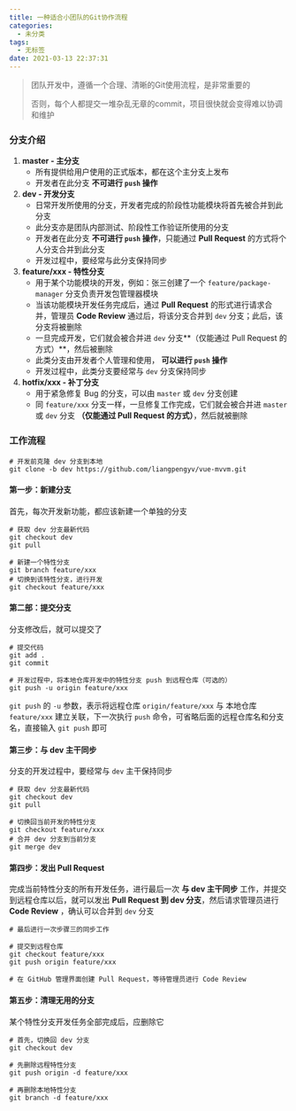 ```yaml
---
title: 一种适合小团队的Git协作流程
categories:
  - 未分类
tags:
  - 无标签
date: 2021-03-13 22:37:31
---
```


<script setup lang="ts">
import PostHeader from '../../_components/PostHeader.vue'
</script>

<PostHeader :postId='2600222034' />

> 团队开发中，遵循一个合理、清晰的Git使用流程，是非常重要的
>
> 否则，每个人都提交一堆杂乱无章的commit，项目很快就会变得难以协调和维护

### 分支介绍

1. **master - 主分支**
   * 所有提供给用户使用的正式版本，都在这个主分支上发布
   * 开发者在此分支 **不可进行 `push` 操作**
2. **dev - 开发分支**
   * 日常开发所使用的分支，开发者完成的阶段性功能模块将首先被合并到此分支
   * 此分支亦是团队内部测试、阶段性工作验证所使用的分支
   * 开发者在此分支 **不可进行 `push` 操作**，只能通过 **Pull Request** 的方式将个人分支合并到此分支
   * 开发过程中，要经常与此分支保持同步
3. **feature/xxx - 特性分支**
   * 用于某个功能模块的开发，例如：张三创建了一个 `feature/package-manager` 分支负责开发包管理器模块
   * 当该功能模块开发任务完成后，通过 **Pull Request** 的形式进行请求合并，管理员 **Code Review** 通过后，将该分支合并到 `dev` 分支；此后，该分支将被删除
   * 一旦完成开发，它们就会被合并进 `dev` 分支**（仅能通过 Pull Request 的方式）**，然后被删除
   * 此类分支由开发者个人管理和使用， **可以进行 `push` 操作**
   * 开发过程中，此类分支要经常与 `dev` 分支保持同步
4. **hotfix/xxx - 补丁分支**
   * 用于紧急修复 Bug 的分支，可以由 `master` 或 `dev` 分支创建
   * 同 `feature/xxx` 分支一样，一旦修复工作完成，它们就会被合并进 `master` 或 `dev` 分支 **（仅能通过 Pull Request 的方式）**，然后就被删除

### 工作流程

```shell
# 开发前克隆 dev 分支到本地
git clone -b dev https://github.com/liangpengyv/vue-mvvm.git
```

#### 第一步：新建分支

首先，每次开发新功能，都应该新建一个单独的分支

```shell
# 获取 dev 分支最新代码
git checkout dev
git pull

# 新建一个特性分支
git branch feature/xxx
# 切换到该特性分支，进行开发
git checkout feature/xxx
```

#### 第二部：提交分支

分支修改后，就可以提交了

```shell
# 提交代码
git add .
git commit

# 开发过程中，将本地仓库开发中的特性分支 push 到远程仓库（可选的）
git push -u origin feature/xxx
```

`git push` 的 `-u` 参数，表示将远程仓库 `origin/feature/xxx` 与 本地仓库 `feature/xxx` 建立关联，下一次执行 `push` 命令，可省略后面的远程仓库名和分支名，直接输入 `git push` 即可

#### 第三步：与 dev 主干同步

分支的开发过程中，要经常与 `dev` 主干保持同步

```shell
# 获取 dev 分支最新代码
git checkout dev
git pull

# 切换回当前开发的特性分支
git checkout feature/xxx
# 合并 dev 分支到当前分支
git merge dev
```

#### 第四步：发出 Pull Request

完成当前特性分支的所有开发任务，进行最后一次 **与 dev 主干同步** 工作，并提交到远程仓库以后，就可以发出 **Pull Request 到 dev 分支**，然后请求管理员进行 **Code Review** ，确认可以合并到 `dev` 分支

```shell
# 最后进行一次步骤三的同步工作

# 提交到远程仓库
git checkout feature/xxx
git push origin feature/xxx

# 在 GitHub 管理界面创建 Pull Request，等待管理员进行 Code Review
```

#### 第五步：清理无用的分支

某个特性分支开发任务全部完成后，应删除它

```shell
# 首先，切换回 dev 分支
git checkout dev

# 先删除远程特性分支
git push origin -d feature/xxx

# 再删除本地特性分支
git branch -d feature/xxx
```